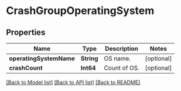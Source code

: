 # CrashGroupOperatingSystem

## Properties
Name | Type | Description | Notes
------------ | ------------- | ------------- | -------------
**operatingSystemName** | **String** | OS name. | [optional] 
**crashCount** | **Int64** | Count of OS. | [optional] 

[[Back to Model list]](../README.md#documentation-for-models) [[Back to API list]](../README.md#documentation-for-api-endpoints) [[Back to README]](../README.md)



